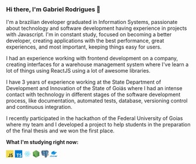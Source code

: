 ### Hi there, I'm Gabriel Rodrigues 👋


I'm a brazilian developer graduated in Information Systems, passionate about technology and software development having experience in projects with Javascript. I'm in constant study, focused on becoming a better developer, creating applications with the best performance, great experiences, and most important, keeping things easy for users.

I had an experience working with frontend development on a company, creating interfaces for a warehouse management system where I've learn a lot of things using ReactJS using a lot of awesome libraries.

I have 3 years of experience working at the State Department of Development and Innovation of the State of Goiás where I had an intense contact with technology in different stages of the software development process, like documentation, automated tests, database, versioning control and continuous integration. 

I recently participated in the hackathon of the Federal University of Goias where my team and I developed a project to help students in the preparation of the final thesis and we won the first place.


**What I'm studying right now:**

<code><img height="20" src="https://raw.githubusercontent.com/github/explore/80688e429a7d4ef2fca1e82350fe8e3517d3494d/topics/javascript/javascript.png"></code>
<code><img height="20" src="https://raw.githubusercontent.com/github/explore/80688e429a7d4ef2fca1e82350fe8e3517d3494d/topics/typescript/typescript.png"></code>
<code><img height="20" src="https://raw.githubusercontent.com/github/explore/80688e429a7d4ef2fca1e82350fe8e3517d3494d/topics/react/react.png"></code>
<code><img height="20" src="https://raw.githubusercontent.com/github/explore/80688e429a7d4ef2fca1e82350fe8e3517d3494d/topics/nodejs/nodejs.png"></code>
<code><img height="20" src="https://raw.githubusercontent.com/github/explore/80688e429a7d4ef2fca1e82350fe8e3517d3494d/topics/postgresql/postgresql.png"></code>
<code><img height="20" src="https://raw.githubusercontent.com/github/explore/80688e429a7d4ef2fca1e82350fe8e3517d3494d/topics/docker/docker.png"></code>
